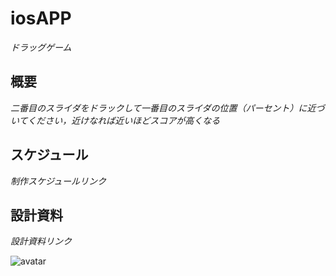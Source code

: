 # iosAPP
_ドラッグゲーム_
## 概要
_二番目のスライダをドラックして一番目のスライダの位置（パーセント）に近づいてください，近けなれば近いほどスコアが高くなる_
## スケジュール
_制作スケジュールリンク_

## 設計資料
_設計資料リンク_

![avatar](/user/stuent/desktop/1.png)


